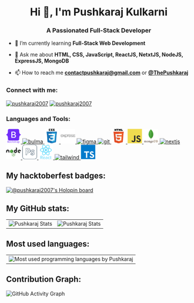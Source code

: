 <h1 align="center">Hi 👋, I'm Pushkaraj Kulkarni</h1>
<h3 align="center">A Passionated Full-Stack Developer</h3>

- 🌱 I’m currently learning **Full-Stack Web Development**

- 💬 Ask me about **HTML, CSS, JavaScript, ReactJS, NetxtJS, NodeJS, ExpressJS, MongoDB**

- 📫 How to reach me **[contactpushkaraj@gmail.com](mailto:contactpushkaraj@gmail.com)** or **[@ThePushkaraj](https://x.com/thepushkaraj)**

<h3 align="left">Connect with me:</h3>
<p align="left">
<a href="https://twitter.com/pushkaraj2007" target="blank"><img align="center" src="https://raw.githubusercontent.com/rahuldkjain/github-profile-readme-generator/master/src/images/icons/Social/twitter.svg" alt="pushkaraj2007" height="30" width="40" /></a> <a href="https://pushkarajblog.hashnode.dev" target="blank"><img align="center" src="https://raw.githubusercontent.com/danielcranney/readme-generator/main/public/icons/socials/hashnode.svg" alt="pushkaraj2007" height="30" width="40" /></a>
</p>

<h3 align="left">Languages and Tools:</h3>
<p align="left"> <a href="https://getbootstrap.com" target="_blank" rel="noreferrer"> <img src="https://raw.githubusercontent.com/devicons/devicon/master/icons/bootstrap/bootstrap-plain-wordmark.svg" alt="bootstrap" width="40" height="40"/> </a> <a href="https://bulma.io/" target="_blank" rel="noreferrer"> <img src="https://raw.githubusercontent.com/gilbarbara/logos/804dc257b59e144eaca5bc6ffd16949752c6f789/logos/bulma.svg" alt="bulma" width="40" height="40"/> </a> <a href="https://www.w3schools.com/css/" target="_blank" rel="noreferrer"> <img src="https://raw.githubusercontent.com/devicons/devicon/master/icons/css3/css3-original-wordmark.svg" alt="css3" width="40" height="40"/> </a> <a href="https://expressjs.com" target="_blank" rel="noreferrer"> <img src="https://raw.githubusercontent.com/devicons/devicon/master/icons/express/express-original-wordmark.svg" alt="express" width="40" height="40"/> </a> <a href="https://www.figma.com/" target="_blank" rel="noreferrer"> <img src="https://www.vectorlogo.zone/logos/figma/figma-icon.svg" alt="figma" width="40" height="40"/> </a> <a href="https://git-scm.com/" target="_blank" rel="noreferrer"> <img src="https://www.vectorlogo.zone/logos/git-scm/git-scm-icon.svg" alt="git" width="40" height="40"/> </a> <a href="https://www.w3.org/html/" target="_blank" rel="noreferrer"> <img src="https://raw.githubusercontent.com/devicons/devicon/master/icons/html5/html5-original-wordmark.svg" alt="html5" width="40" height="40"/> </a> <a href="https://developer.mozilla.org/en-US/docs/Web/JavaScript" target="_blank" rel="noreferrer"> <img src="https://raw.githubusercontent.com/devicons/devicon/master/icons/javascript/javascript-original.svg" alt="javascript" width="40" height="40"/> </a> <a href="https://www.mongodb.com/" target="_blank" rel="noreferrer"> <img src="https://raw.githubusercontent.com/devicons/devicon/master/icons/mongodb/mongodb-original-wordmark.svg" alt="mongodb" width="40" height="40"/> </a> <a href="https://nextjs.org/" target="_blank" rel="noreferrer"> <img src="https://cdn.worldvectorlogo.com/logos/nextjs-2.svg" alt="nextjs" width="40" height="40"/> </a> <a href="https://nodejs.org" target="_blank" rel="noreferrer"> <img src="https://raw.githubusercontent.com/devicons/devicon/master/icons/nodejs/nodejs-original-wordmark.svg" alt="nodejs" width="40" height="40"/> </a> <a href="https://www.photoshop.com/en" target="_blank" rel="noreferrer"> <img src="https://raw.githubusercontent.com/devicons/devicon/master/icons/photoshop/photoshop-line.svg" alt="photoshop" width="40" height="40"/> </a> <a href="https://reactjs.org/" target="_blank" rel="noreferrer"> <img src="https://raw.githubusercontent.com/devicons/devicon/master/icons/react/react-original-wordmark.svg" alt="react" width="40" height="40"/> </a> <a href="https://tailwindcss.com/" target="_blank" rel="noreferrer"> <img src="https://www.vectorlogo.zone/logos/tailwindcss/tailwindcss-icon.svg" alt="tailwind" width="40" height="40"/> </a> <a href="https://www.typescriptlang.org/" target="_blank" rel="noreferrer"> <img src="https://raw.githubusercontent.com/devicons/devicon/master/icons/typescript/typescript-original.svg" alt="typescript" width="40" height="40"/> </a> </p>

## My hacktoberfest badges:

[![@pushkaraj2007's Holopin board](https://holopin.io/api/user/board?user=pushkaraj2007)](https://holopin.io/@pushkaraj2007)

## My GitHub stats:

<table>
  <tr>
    <td>
       <img src="https://github-readme-stats.vercel.app/api?username=pushkaraj2007&theme=highcontrast&show_icons=true&count_private=true" alt="Pushkaraj Stats" />
    </td>
    <td>
       <img src="http://github-readme-streak-stats.herokuapp.com/?user=pushkaraj2007&theme=dark" alt="Pushkaraj Stats" />
    </td>
  </tr>
</table>

## Most used languages:

<table>
  <tr>
    <td>
       <img src="https://github-readme-stats.vercel.app/api/top-langs/?username=pushkaraj2007&layout=compact" alt="Most used programming languages by Pushkaraj" />
    </td>
  </tr>
</table>

## Contribution Graph:

![GitHub Activity Graph](https://activity-graph.herokuapp.com/graph?username=pushkaraj2007&theme=github&bg_color=0F182A)

